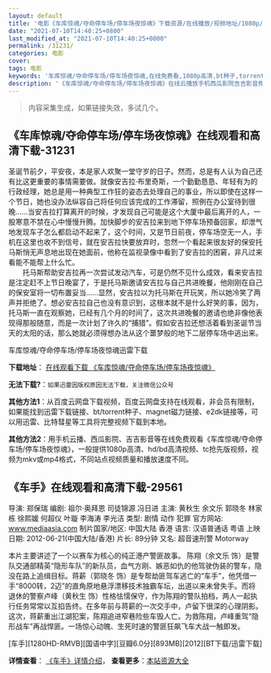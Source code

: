 ```yaml
---
layout: default
title: '电影《车库惊魂/夺命停车场/停车场夜惊魂》下载资源/在线播放/视频地址/1080p/高清/蓝光'
date: "2021-07-10T14:40:25+0800"
last_modified_at: "2021-07-10T14:40:25+0800"
permalink: /31231/
categories: 电影
cover:
tags: 电影
keywords: '车库惊魂/夺命停车场/停车场夜惊魂,在线免费看,1080p高清,bt种子,torrent,百度云盘,magnet,磁力链,迅雷下载资源'
description: '《车库惊魂/夺命停车场/停车场夜惊魂》在线云播放手机西瓜影院吉吉影音免费看，1080p高清bd/hd未删减完整版和tc抢先枪版，mkv/mp4格式，附带bt/torrent种子、magnet/磁力链、百度云盘、网盘资源迅雷下载链接'
---
```


>内容采集生成，如果链接失效，多试几个。


## 《车库惊魂/夺命停车场/停车场夜惊魂》在线观看和高清下载-31231

圣诞节前夕，平安夜，本是家人欢聚一堂守岁的日子。然而，总是有人认为自己还有比这更重要的事情需要做。就像安吉拉·布里奇斯，一个勤勤恳恳、年轻有为的行政经理，她总是用一种典型工作狂的姿态去处理自己的事业，所以即使在这样一个节日，她也没办法纵容自己将任何应该完成的工作滞留，照例在办公室待到很晚……当安吉拉打算离开的时候，才发现自己可能是这个大厦中最后离开的人，一股寒意不禁在心中慢慢升腾。加快脚步的安吉拉来到地下停车场预备回家，却泄气地发现车子怎么都启动不起来了，这个时间，又是节日前夜，停车场空无一人，手机在这里也收不到信号，就在安吉拉快要放弃时，忽然一个看起来很友好的保安托马斯悄无声息地出现在她面前，他称在监视录像中看到了安吉拉的困窘，非凡过来看能不能帮上什么忙。<br />　　托马斯帮助安吉拉再一次尝试发动汽车，可是仍然不见什么成效，看来安吉拉是注定赶不上节日晚宴了，于是托马斯邀请安吉拉与自己共进晚餐，他刚刚在自己的保安室将一切布置妥当&hellip;…显然，安吉拉以为托马斯在开玩笑，所以她冷笑了两声并拒绝了。想必安吉拉自己也没有意识到，这根本就不是什么好笑的事，因为，托马斯一直在观察她，已经有几个月的时间了，这次共进晚餐的邀请也绝非像他表现得那般随意，而是一次计划了许久的&ldquo;捕猎”。假如安吉拉还想活着看到圣诞节当天的太阳的话，那么她就必须得想办法从这个噩梦般的地下二层停车场中逃出来。


车库惊魂/夺命停车场/停车场夜惊魂迅雷下载

**下载地址**： [在线观看下载 《车库惊魂/夺命停车场/停车场夜惊魂》](https://www.993dy.com//vod-detail-id-17586.html) 


**无法下载?**：`如果迅雷因版权原因无法下载，关注微信公众号 `

**其他方法1**：从百度云网盘下载视频，百度云网盘支持在线观看，非会员有限制，如果能找到迅雷下载链接、bt/torrent种子、magnet磁力链接、e2dk链接等，可以用迅雷、比特彗星等工具将完整视频下载到本地。

**其他方法2**：用手机云播、西瓜影院、吉吉影音等在线免费观看《车库惊魂/夺命停车场/停车场夜惊魂》，一般提供1080p高清、hd/bd高清视频、tc抢先版视频，视频为mkv或mp4格式，不同站点视频质量和播放速度不同。


## 《车手》在线观看和高清下载-29561

导演: 郑保瑞 编剧: 祖尔·奥拜恩 司徒锦源 冯日进 主演: 黄秋生 余文乐 郭晓冬 林家栋 徐熙媛 何超仪 叶璇 李海涛 李光洁 类型: 剧情 动作 犯罪 官方网站: www.mediaasia.com 制片国家/地区: 中国大陆 香港 语言: 汉语普通话 粤语 上映日期: 2012-06-21(中国大陆/香港) 片长: 89分钟 又名: 超音速刑警 Motorway

本片主要讲述了一个以赛车为核心的纯正港产警匪故事。 陈翔（余文乐 饰）是警队交通部精英“隐形车队”的新队员，血气方刚、嫉恶如仇的他驾驶伪装的警车，隐没在路上追缉目标。蒋薪（郭晓冬 饰）是专帮劫匪驾车逃亡的“车手”，他凭借一手“8000转，2迈”的直角原地悬浮漂移技术独霸车坛，出道以来未曾失手。而将退休的警察卢峰（黄秋生 饰）性格怯懦保守，作为陈翔的警队拍档，两人一起执行任务常常以互掐告终。在多年前与蒋薪的一次交手中，卢留下很深的心理阴影。这次，蒋薪重出江湖犯案，陈翔追进窄巷险些车毁人亡。为救陈翔，卢峰重驾“隐形战车”再战悍匪。一场惊心动魄、生死时速的警匪狂飙飞车大战一触即发。


[车手][1280HD-RMVB][国语中字][豆瓣6.0分][893MB][2012][BT下载/迅雷下载]

**详情查看**： [《车手》详情介绍](/movie/29561/)， **查看更多**：[本站资源大全](/movie/t/all/)

